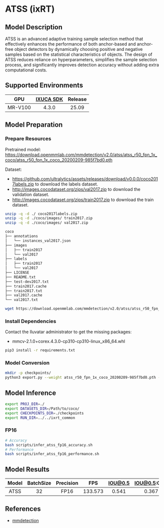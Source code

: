 # ATSS (ixRT)

## Model Description

ATSS is an advanced adaptive training sample selection method that effectively enhances the performance of both anchor-based and anchor-free object detectors by dynamically choosing positive and negative samples based on the statistical characteristics of objects. The design of ATSS reduces reliance on hyperparameters, simplifies the sample selection process, and significantly improves detection accuracy without adding extra computational costs.

## Supported Environments

| GPU    | [IXUCA SDK](https://gitee.com/deep-spark/deepspark#%E5%A4%A9%E6%95%B0%E6%99%BA%E7%AE%97%E8%BD%AF%E4%BB%B6%E6%A0%88-ixuca) | Release |
| :----: | :----: | :----: |
| MR-V100 | 4.3.0     |  25.09  |

## Model Preparation

### Prepare Resources

Pretrained model: <https://download.openmmlab.com/mmdetection/v2.0/atss/atss_r50_fpn_1x_coco/atss_r50_fpn_1x_coco_20200209-985f7bd0.pth>

Dataset:
  - <https://github.com/ultralytics/assets/releases/download/v0.0.0/coco2017labels.zip> to download the labels dataset.
  - <http://images.cocodataset.org/zips/val2017.zip> to download the validation dataset.
  - <http://images.cocodataset.org/zips/train2017.zip> to download the train dataset.

```bash
unzip -q -d ./ coco2017labels.zip
unzip -q -d ./coco/images/ train2017.zip
unzip -q -d ./coco/images/ val2017.zip

coco
├── annotations
│   └── instances_val2017.json
├── images
│   ├── train2017
│   └── val2017
├── labels
│   ├── train2017
│   └── val2017
├── LICENSE
├── README.txt
├── test-dev2017.txt
├── train2017.cache
├── train2017.txt
├── val2017.cache
└── val2017.txt
```

```bash
wget https://download.openmmlab.com/mmdetection/v2.0/atss/atss_r50_fpn_1x_coco/atss_r50_fpn_1x_coco_20200209-985f7bd0.pth
```

### Install Dependencies

Contact the Iluvatar administrator to get the missing packages:
- mmcv-2.1.0+corex.4.3.0-cp310-cp310-linux_x86_64.whl

```bash
pip3 install -r requirements.txt
```

### Model Conversion

```bash
mkdir -p checkpoints/
python3 export.py --weight atss_r50_fpn_1x_coco_20200209-985f7bd0.pth --cfg ../../ixrt_common/atss_r50_fpn_1x_coco.py --output checkpoints/atss.onnx
```

## Model Inference

```bash
export PROJ_DIR=./
export DATASETS_DIR=/Path/to/coco/
export CHECKPOINTS_DIR=./checkpoints
export RUN_DIR=../../ixrt_common
```

### FP16

```bash
# Accuracy
bash scripts/infer_atss_fp16_accuracy.sh
# Performance
bash scripts/infer_atss_fp16_performance.sh
```

## Model Results

| Model | BatchSize | Precision | FPS    | IOU@0.5 | IOU@0.5:0.95 |
| :----: | :----: | :----: | :----: | :----: | :----: |
| ATSS  | 32        | FP16      | 133.573 | 0.541   | 0.367        |

## References

- [mmdetection](https://github.com/open-mmlab/mmdetection.git)
